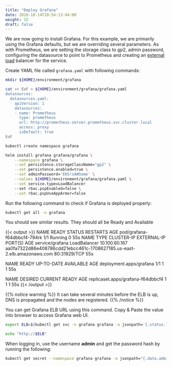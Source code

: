 ```yaml
---
title: "Deploy Grafana"
date: 2018-10-14T20:54:13-04:00
weight: 15
draft: false
---
```


We are now going to install Grafana. For this example, we are primarily using the Grafana defaults,
but we are overriding several parameters. As with Prometheus, we are setting the storage class
to gp2, admin password, configuring the datasource to point to Prometheus and creating an
[external load](https://kubernetes.io/docs/tasks/access-application-cluster/create-external-load-balancer/)
balancer for the service.

Create YAML file called `grafana.yaml` with following commands:

```bash
mkdir ${HOME}/environment/grafana

cat << EoF > ${HOME}/environment/grafana/grafana.yaml
datasources:
  datasources.yaml:
    apiVersion: 1
    datasources:
    - name: Prometheus
      type: prometheus
      url: http://prometheus-server.prometheus.svc.cluster.local
      access: proxy
      isDefault: true
EoF
```

```bash
kubectl create namespace grafana

helm install grafana grafana/grafana \
    --namespace grafana \
    --set persistence.storageClassName="gp2" \
    --set persistence.enabled=true \
    --set adminPassword='EKS!sAWSome' \
    --values ${HOME}/environment/grafana/grafana.yaml \
    --set service.type=LoadBalancer
    --set rbac.pspEnabled=false \
    --set rbac.pspUseAppArmor=false
```

Run the following command to check if Grafana is deployed properly:

```bash
kubectl get all -n grafana
```

You should see similar results. They should all be Ready and Available

{{< output >}}
NAME                          READY   STATUS    RESTARTS   AGE
pod/grafana-f64dbbcf4-794rk   1/1     Running   0          55s
NAME              TYPE           CLUSTER-IP      EXTERNAL-IP                                                               PORT(S)        AGE
service/grafana   LoadBalancer   10.100.60.167   aa0fa7322d86e408786cdd21ebcc461c-1708627185.us-east-2.elb.amazonaws.com   80:31929/TCP   55s

NAME                      READY   UP-TO-DATE   AVAILABLE   AGE
deployment.apps/grafana   1/1     1            1           55s

NAME                                DESIRED   CURRENT   READY   AGE
replicaset.apps/grafana-f64dbbcf4   1         1         1       55s
{{< /output >}}

{{% notice warning %}}
It can take several minutes before the ELB is up, DNS is propagated and the nodes are registered.
{{% /notice %}}

You can get Grafana ELB URL using this command. Copy & Paste the value into browser to access Grafana web UI.

```bash
export ELB=$(kubectl get svc -n grafana grafana -o jsonpath='{.status.loadBalancer.ingress[0].hostname}')

echo "http://$ELB"
```

When logging in, use the username **admin** and get the password hash by running the following:

```bash
kubectl get secret --namespace grafana grafana -o jsonpath="{.data.admin-password}" | base64 --decode ; echo
```
